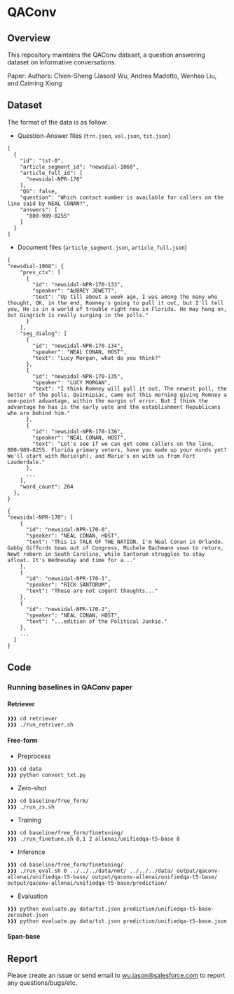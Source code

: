 # QAConv

## Overview
This repository maintains the QAConv dataset, a question answering dataset on informative conversations.

Paper: 
Authors: Chien-Sheng (Jason) Wu, Andrea Madotto, Wenhao Liu, and Caiming Xiong

## Dataset
The format of the data is as follow:
* Question-Answer files (`trn.json`, `val.json`, `tst.json`)
```
[
  {
    "id": "tst-0",
    "article_segment_id": "newsdial-1068",
    "article_full_id": [
      "newsidal-NPR-170"
    ],
    "QG": false,
    "question": "Which contact number is available for callers on the line said by NEAL CONAN?",
    "answers": [
      "800-989-8255"
    ]
  }
]
```
* Document files (`article_segment.json`, `article_full.json`)
```
{
"newsdial-1068": {
    "prev_ctx": [
      {
        "id": "newsidal-NPR-170-133",
        "speaker": "AUBREY JEWETT",
        "text": "Up till about a week ago, I was among the many who thought, OK, in the end, Romney's going to pull it out, but I'll tell you, He is in a world of trouble right now in Florida. He may hang on, but Gingrich is really surging in the polls."
      }
    ],
    "seg_dialog": [
      {
        "id": "newsidal-NPR-170-134",
        "speaker": "NEAL CONAN, HOST",
        "text": "Lucy Morgan, what do you think?"
      },
      {
        "id": "newsidal-NPR-170-135",
        "speaker": "LUCY MORGAN",
        "text": "I think Romney will pull it out. The newest poll, the better of the polls, Quinnipiac, came out this morning giving Romney a one-point advantage, within the margin of error. But I think the advantage he has is the early vote and the establishment Republicans who are behind him."
      },
      {
        "id": "newsidal-NPR-170-136",
        "speaker": "NEAL CONAN, HOST",
        "text": "Let's see if we can get some callers on the line, 800-989-8255. Florida primary voters, have you made up your minds yet? We'll start with Marie(ph), and Marie's on with us from Fort Lauderdale."
      },
      ...
    ],
    "word_count": 204
  },
}
``` 
```
{
"newsidal-NPR-170": [
    {
      "id": "newsidal-NPR-170-0",
      "speaker": "NEAL CONAN, HOST",
      "text": "This is TALK OF THE NATION. I'm Neal Conan in Orlando. Gabby Giffords bows out of Congress, Michele Bachmann vows to return, Newt reborn in South Carolina, while Santorum struggles to stay afloat. It's Wednesday and time for a..."
    },
    {
      "id": "newsidal-NPR-170-1",
      "speaker": "RICK SANTORUM",
      "text": "These are not cogent thoughts..."
    },
    {
      "id": "newsidal-NPR-170-2",
      "speaker": "NEAL CONAN, HOST",
      "text": "...edition of the Political Junkie."
    },
    ...
  ]
}
```

## Code

### Running baselines in QAConv paper

#### Retriever
```console
❱❱❱ cd retriever
❱❱❱ ./run_retriver.sh
```

#### Free-form

* Preprocess
```console
❱❱❱ cd data
❱❱❱ python convert_txt.py
```

* Zero-shot
```console
❱❱❱ cd baseline/free_form/
❱❱❱ ./run_zs.sh
```

* Training
```console
❱❱❱ cd baseline/free_form/finetuning/
❱❱❱ ./run_finetune.sh 0,1 2 allenai/unifiedqa-t5-base 8
```

* Inference
```console
❱❱❱ cd baseline/free_form/finetuning/
❱❱❱ ./run_eval.sh 0 ../../../data/nmt/ ../../../data/ output/qaconv-allenai/unifiedqa-t5-base/ output/qaconv-allenai/unifiedqa-t5-base/ output/qaconv-allenai/unifiedqa-t5-base/prediction/
```

* Evaluation
```console
❱❱❱ python evaluate.py data/tst.json prediction/unifiedqa-t5-base-zeroshot.json
❱❱❱ python evaluate.py data/tst.json prediction/unifiedqa-t5-base.json
```

#### Span-base


## Report
Please create an issue or send email to wu.jason@salesforce.com to report any questions/bugs/etc.
